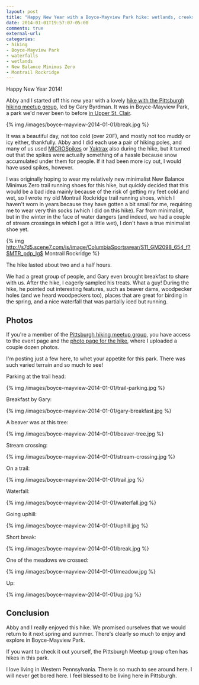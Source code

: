 ```yaml
---
layout: post
title: "Happy New Year with a Boyce-Mayview Park hike: wetlands, creeks, beavers, woodpeckers, waterfalls..."
date: 2014-01-01T19:57:07-05:00
comments: true
external-url: 
categories: 
- hiking
- Boyce-Mayview Park
- waterfalls
- wetlands
- New Balance Minimus Zero
- Montrail Rockridge
---
```

Happy New Year 2014!

Abby and I started off this new year with a lovely [hike with the Pittsburgh hiking meetup group](http://www.meetup.com/pittsburghhikers/events/157809022), led by Gary Byrdman. It was in Boyce-Mayview Park, a park we'd never been to before [in Upper St. Clair](http://www.twpusc.org/rec-leisure/parks-fields).

{% img /images/boyce-mayview-2014-01-01/break.jpg %}

<!--more-->

It was a beautiful day, not too cold (over 20F), and mostly not too muddy or icy either, thankfully. Abby and I did each use a pair of hiking poles, and many of us used [MICROSpikes](http://kahtoola.com/product/microspikes/) or [Yaktrax](http://www.yaktrax.com/) also during the hike, but it turned out that the spikes were actually something of a hassle because snow accumulated under them for people. If it had been more icy out, I would have used spikes, however.

I was originally hoping to wear my relatively new minimalist New Balance Minimus Zero trail running shoes for this hike, but quickly decided that this would be a bad idea mainly because of the risk of getting my feet cold and wet, so I wrote my old Montrail Rockridge trail running shoes, which I haven't worn in years because they have gotten a bit small for me, requiring me to wear very thin socks (which I did on this hike). Far from minimalist, but in the winter in the face of water dangers (and indeed, we had a couple of stream crossings in which I got a little wet), I don't have a true minimalist shoe yet.

{% img http://s7d5.scene7.com/is/image/ColumbiaSportswear/S11_GM2098_654_f?$MTR_pdp_lg$ Montrail Rockridge %}

The hike lasted about two and a half hours.

We had a great group of people, and Gary even brought breakfast to share with us. After the hike, I eagerly sampled his treats. What a guy! During the hike, he pointed out interesting features, such as beaver dams, woodpecker holes (and we heard woodpeckers too), places that are great for birding in the spring, and a nice waterfall that was partially iced but running.

## Photos

If you're a member of the [Pittsburgh hiking meetup group](http://www.meetup.com/pittsburghhikers), you have access to the event page and the [photo page for the hike](http://www.meetup.com/pittsburghhikers/photos/19309272/), where I uploaded a couple dozen photos.

I'm posting just a few here, to whet your appetite for this park. There was such varied terrain and so much to see!

Parking at the trail head:

{% img /images/boyce-mayview-2014-01-01/trail-parking.jpg %}

Breakfast by Gary:

{% img /images/boyce-mayview-2014-01-01/gary-breakfast.jpg %}

A beaver was at this tree:

{% img /images/boyce-mayview-2014-01-01/beaver-tree.jpg %}

Stream crossing:

{% img /images/boyce-mayview-2014-01-01/stream-crossing.jpg %}

On a trail:

{% img /images/boyce-mayview-2014-01-01/trail.jpg %}

Waterfall:

{% img /images/boyce-mayview-2014-01-01/waterfall.jpg %}

Going uphill:

{% img /images/boyce-mayview-2014-01-01/uphill.jpg %}

Short break:

{% img /images/boyce-mayview-2014-01-01/break.jpg %}

One of the meadows we crossed:

{% img /images/boyce-mayview-2014-01-01/meadow.jpg %}

Up:

{% img /images/boyce-mayview-2014-01-01/up.jpg %}

## Conclusion

Abby and I really enjoyed this hike. We promised ourselves that we would return to it next spring and summer. There's clearly so much to enjoy and explore in Boyce-Mayview Park.

If you want to check it out yourself, the Pittsburgh Meetup group often has hikes in this park.

I love living in Western Pennsylvania. There is so much to see around here. I will never get bored here. I feel blessed to be living here in Pittsburgh.
